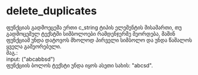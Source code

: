 # delete_duplicates  
 ფუნქციას გადმოეცემა ერთი c_string ტიპის ელემენტის მისამართი, თუ გადმოცემულ ტექსტში სიმბოლოები რამდენჯერმე მეორდება, მაშინ ფუნქციამ უნდა დატოვოს მხოლოდ პირველი სიმბოლო და უნდა წაშალოს ყველა გამეორებული.   
 მაგ.:  
 input: ("abcabbsd")  
 ფუნქციის ბოლოს ტექსტი უნდა იყოს ასეთი სახის: "abcsd".
 
